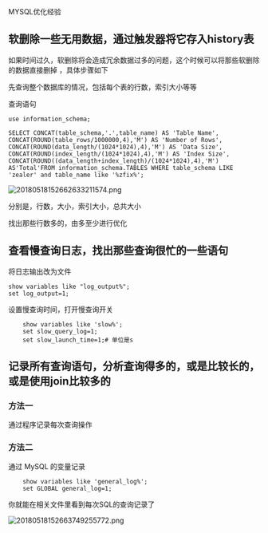MYSQL优化经验

## 软删除一些无用数据，通过触发器将它存入history表

如果时间过久，软删除将会造成冗余数据过多的问题，这个时候可以将那些软删除的数据直接删掉
，具体步骤如下

先查询整个数据库的情况，包括每个表的行数，索引大小等等

查询语句

```
use information_schema;

SELECT CONCAT(table_schema,'.',table_name) AS 'Table Name', CONCAT(ROUND(table_rows/1000000,4),'M') AS 'Number of Rows', CONCAT(ROUND(data_length/(1024*1024),4),'M') AS 'Data Size', CONCAT(ROUND(index_length/(1024*1024),4),'M') AS 'Index Size', CONCAT(ROUND((data_length+index_length)/(1024*1024),4),'M') AS'Total'FROM information_schema.TABLES WHERE table_schema LIKE 'zealer' and table_name like '%zfix%';
```

![20180518152662633211574.png](http://7xscq6.com1.z0.glb.clouddn.com/20180518152662633211574.png)

分别是，行数，大小，索引大小，总共大小

找出那些行数多的，由多至少进行优化



## 查看慢查询日志，找出那些查询很忙的一些语句
将日志输出改为文件
```
show variables like "log_output%";
set log_output=1;
```

设置慢查询时间，打开慢查询开关
```
    show variables like 'slow%';
    set slow_query_log=1;
    set slow_launch_time=1;# 单位是s

```

## 记录所有查询语句，分析查询得多的，或是比较长的，或是使用join比较多的
### 方法一
通过程序记录每次查询操作

### 方法二
通过 MySQL 的变量记录

```
    show variables like 'general_log%';
    set GLOBAL general_log=1;
```
你就能在相关文件里看到每次SQL的查询记录了

![20180518152663749255772.png](http://7xscq6.com1.z0.glb.clouddn.com/20180518152663749255772.png)





